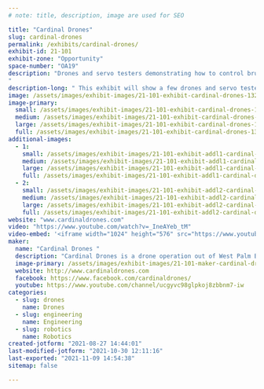 ```yaml
---
# note: title, description, image are used for SEO

title: "Cardinal Drones"
slug: cardinal-drones
permalink: /exhibits/cardinal-drones/
exhibit-id: 21-101
exhibit-zone: "Opportunity"
space-number: "OA19"
description: "Drones and servo testers demonstrating how to control brushless motors and servos.
"
description-long: " This exhibit will show a few drones and servo testers, demonstrating how to control brush less motors and servos. We also have a drone simulation program for people to play with on a laptop and usb drone remote. There are informational posters showing how the internal speed controllers control the brushless motors. We have several additional creations such as the flying baby stroller and a robotic arm."
image: /assets/images/exhibit-images/21-101-exhibit-cardinal-drones-13245493-513200728869067-7241651688361472355-n-large.jpg
image-primary: 
  small: /assets/images/exhibit-images/21-101-exhibit-cardinal-drones-13245493-513200728869067-7241651688361472355-n-small.jpg
  medium: /assets/images/exhibit-images/21-101-exhibit-cardinal-drones-13245493-513200728869067-7241651688361472355-n-medium.jpg
  large: /assets/images/exhibit-images/21-101-exhibit-cardinal-drones-13245493-513200728869067-7241651688361472355-n-large.jpg
  full: /assets/images/exhibit-images/21-101-exhibit-cardinal-drones-13245493-513200728869067-7241651688361472355-n-full.jpg
additional-images: 
  - 1:
    small: /assets/images/exhibit-images/21-101-exhibit-addl1-cardinal-drones-eae59c32-eded-4257-9c80-86fee9ecfede-small.jpeg
    medium: /assets/images/exhibit-images/21-101-exhibit-addl1-cardinal-drones-eae59c32-eded-4257-9c80-86fee9ecfede-medium.jpeg
    large: /assets/images/exhibit-images/21-101-exhibit-addl1-cardinal-drones-eae59c32-eded-4257-9c80-86fee9ecfede-large.jpeg
    full: /assets/images/exhibit-images/21-101-exhibit-addl1-cardinal-drones-eae59c32-eded-4257-9c80-86fee9ecfede-full.jpeg
  - 2:
    small: /assets/images/exhibit-images/21-101-exhibit-addl2-cardinal-drones-img-5400-small.jpg
    medium: /assets/images/exhibit-images/21-101-exhibit-addl2-cardinal-drones-img-5400-medium.jpg
    large: /assets/images/exhibit-images/21-101-exhibit-addl2-cardinal-drones-img-5400-large.jpg
    full: /assets/images/exhibit-images/21-101-exhibit-addl2-cardinal-drones-img-5400-full.jpg
website: "www.cardinaldrones.com"
video: "https://www.youtube.com/watch?v=_IneAYeb_tM"
video-embed: '<iframe width="1024" height="576" src="https://www.youtube.com/embed/_IneAYeb_tM?feature=oembed" frameborder="0" allow="accelerometer; autoplay; clipboard-write; encrypted-media; gyroscope; picture-in-picture" allowfullscreen></iframe>'
maker: 
  name: "Cardinal Drones "
  description: "Cardinal Drones is a drone operation out of West Palm Beach FL. it started as a hobbiest meetup lab and grew into a repair and modification office where we hack drones to do things they werent designed to do. We make just about anything. Drones that cut mangos off trees, lift bicycles, stollers, and fully automatic delivery drones for water ballooning and delivering beers to your friends (within the limits of the law).  Many of our experiments run on open source arduino and raspberry pi software. We have been at the Palm Beach and Orlando maker faire multiple times.  "
  image-primary: /assets/images/exhibit-images/21-101-maker-cardinal-drones-capture-medium.PNG
  website: http://www.cardinaldrones.com
  facebook: https://www.facebook.com/cardinaldrones/
  youtube: https://www.youtube.com/channel/ucgyvc98glpkoj8zbbnm7-iw
categories: 
  - slug: drones
    name: Drones
  - slug: engineering
    name: Engineering
  - slug: robotics
    name: Robotics
created-jotform: "2021-08-27 14:44:01"
last-modified-jotform: "2021-10-30 12:11:16"
last-exported: "2021-11-09 14:54:38"
sitemap: false

---
```

